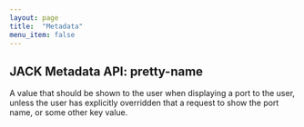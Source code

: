```yaml
---
layout: page
title:  "Metadata"
menu_item: false
---
```


## JACK Metadata API: pretty-name

A value that should be shown to the user when displaying a port to the user, unless the user has explicitly overridden that a request to show the port name, or some other key value.
